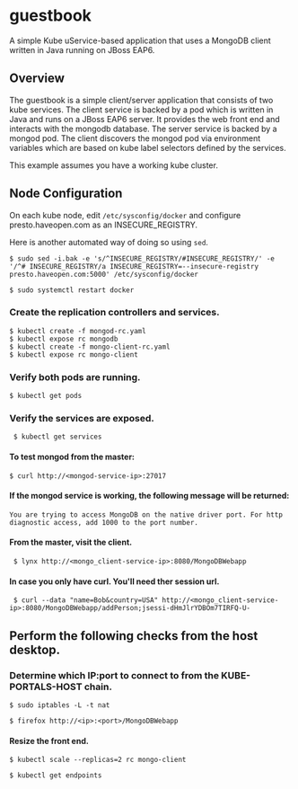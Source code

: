 # guestbook
A simple Kube uService-based application that uses a MongoDB client written in Java running on JBoss EAP6.

## Overview
The guestbook is a simple client/server application that consists of two kube
services. The client service is backed by a pod which is written in Java
and runs on a JBoss EAP6 server. It provides the web front end and interacts
with the mongodb database.  The server service is backed by a mongod pod.  The
client discovers the mongod pod via environment variables which are based on
kube label selectors defined by the services.

This example assumes you have a working kube cluster.

## Node Configuration
On each kube node, edit `/etc/sysconfig/docker` and configure presto.haveopen.com as an INSECURE_REGISTRY.

Here is another automated way of doing so using `sed`.

`$ sudo sed -i.bak -e 's/^INSECURE_REGISTRY/#INSECURE_REGISTRY/' -e '/^# INSECURE_REGISTRY/a INSECURE_REGISTRY=--insecure-registry presto.haveopen.com:5000' /etc/sysconfig/docker`

`$ sudo systemctl restart docker`

### Create the replication controllers and services.
    $ kubectl create -f mongod-rc.yaml
    $ kubectl expose rc mongodb
    $ kubectl create -f mongo-client-rc.yaml
    $ kubectl expose rc mongo-client

### Verify both pods are running.
`$ kubectl get pods`

### Verify the services are exposed.
` $ kubectl get services`

#### To test mongod from the master:

    $ curl http://<mongod-service-ip>:27017

#### If the mongod service is working, the following message will be returned:

    You are trying to access MongoDB on the native driver port. For http 
    diagnostic access, add 1000 to the port number.

#### From the master, visit the client.

     $ lynx http://<mongo_client-service-ip>:8080/MongoDBWebapp

#### In case you only have curl. You'll need ther session url.

     $ curl --data "name=Bob&country=USA" http://<mongo_client-service-ip>:8080/MongoDBWebapp/addPerson;jsessi-dHmJlrYDBOm7TIRFQ-U-

## Perform the following checks from the host desktop.

### Determine which IP:port to connect to from the KUBE-PORTALS-HOST chain.

    $ sudo iptables -L -t nat

    $ firefox http://<ip>:<port>/MongoDBWebapp

#### Resize the front end.

    $ kubectl scale --replicas=2 rc mongo-client

    $ kubectl get endpoints
